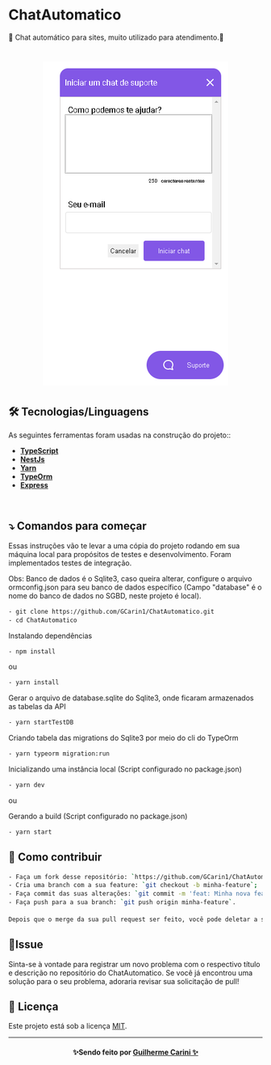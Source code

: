 # ChatAutomatico
🚀 Chat automático para sites, muito utilizado para atendimento.🚀
 <h1 align="center">
    <img alt="chat" title="chat" src="/src/img/img1.PNG"/>
  
## 🛠 Tecnologias/Linguagens

As seguintes ferramentas foram usadas na construção do projeto::


-  **[TypeScript](https://golang.org)**
-  **[NestJs](https://nestjs.com)**
-  **[Yarn](https://yarnpkg.com)**
-  **[TypeOrm](https://typeorm.io/#/)**
-  **[Express](https://expressjs.com/pt-br/)**



<br/>

## ⤵ Comandos para começar

Essas instruções vão te levar a uma cópia do projeto rodando em sua máquina local para propósitos de testes e desenvolvimento. Foram implementados testes de integração.

Obs: Banco de dados é o Sqlite3, caso queira alterar, configure o arquivo ormconfig.json para seu banco de dados específico (Campo "database" é o nome do banco de dados no SGBD, neste projeto é local).

```bash
- git clone https://github.com/GCarin1/ChatAutomatico.git
- cd ChatAutomatico
```

Instalando dependências

```bash
- npm install
```

ou

```bash
- yarn install
```

Gerar o arquivo de database.sqlite do Sqlite3, onde ficaram armazenados as tabelas da API

```bash
- yarn startTestDB
```

Criando tabela das migrations do Sqlite3 por meio do cli do TypeOrm

```bash
- yarn typeorm migration:run
```

Inicializando uma instância local (Script configurado no package.json)

```bash
- yarn dev
```

ou

Gerando a build (Script configurado no package.json)
```bash
- yarn start
```




## 🤔 Como contribuir

```bash
- Faça um fork desse repositório: `https://github.com/GCarin1/ChatAutomatico.git`;
- Cria uma branch com a sua feature: `git checkout -b minha-feature`;
- Faça commit das suas alterações: `git commit -m 'feat: Minha nova feature'`; 
- Faça push para a sua branch: `git push origin minha-feature`.

Depois que o merge da sua pull request ser feito, você pode deletar a sua branch. 
```
## 🐛Issue
Sinta-se à vontade para registrar um novo problema com o respectivo título e descrição no repositório do ChatAutomatico. Se você já encontrou uma solução para o seu problema, adoraria revisar sua solicitação de pull!


## 📝 Licença

Este projeto está sob a licença [MIT](./LICENSE).

---
<h4 align=center>✨Sendo feito por <a href="https://www.linkedin.com/in/guilherme-carini/">Guilherme Carini ✨</a></a></h4>
